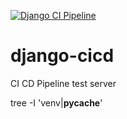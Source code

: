 [![Django CI Pipeline](https://github.com/jahirultusar/django-cicd/actions/workflows/ci.yml/badge.svg)](https://github.com/jahirultusar/django-cicd/actions/workflows/ci.yml)

# django-cicd
CI CD Pipeline test server


tree -I 'venv|__pycache__'
